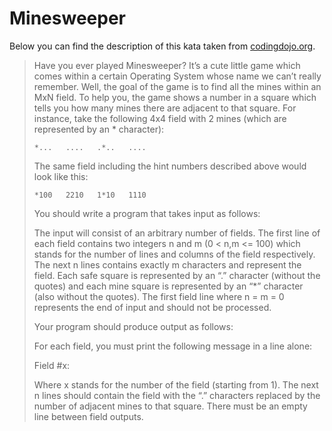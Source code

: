 # Minesweeper

Below you can find the description of this kata taken from [codingdojo.org](https://codingdojo.org/kata/Minesweeper/).

>Have you ever played Minesweeper? It’s a cute little game which comes within a certain Operating System whose name we can’t really remember. Well, the goal of the game is to find all the mines within an MxN field. To help you, the game shows a number in a square which tells you how many mines there are adjacent to that square. For instance, take the following 4x4 field with 2 mines (which are represented by an * character):
>
>`*...  
>....  
>.*..  
>....`
>
>The same field including the hint numbers described above would look like this:
>
>`*100  
>2210  
>1*10  
>1110`
>
>You should write a program that takes input as follows:
>
>The input will consist of an arbitrary number of fields. The first line of each field contains two integers n and m (0 < n,m <= 100) which stands for the number of lines and columns of the field respectively. The next n lines contains exactly m characters and represent the field. Each safe square is represented by an “.” character (without the quotes) and each mine square is represented by an “*” character (also without the quotes). The first field line where n = m = 0 represents the end of input and should not be processed.
>
>Your program should produce output as follows:
>
>For each field, you must print the following message in a line alone:
>
>Field #x:
>
>Where x stands for the number of the field (starting from 1). The next n lines should contain the field with the “.” characters replaced by the number of adjacent mines to that square. There must be an empty line between field outputs.
